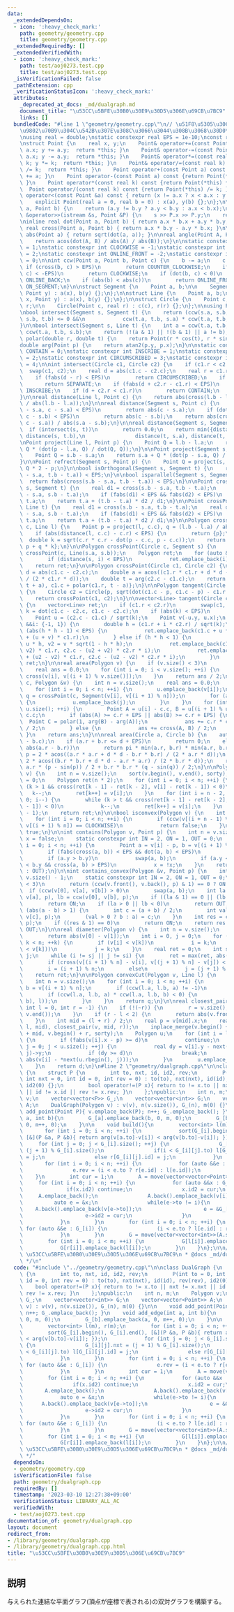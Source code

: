 ```yaml
---
data:
  _extendedDependsOn:
  - icon: ':heavy_check_mark:'
    path: geometry/geometry.cpp
    title: geometry/geometry.cpp
  _extendedRequiredBy: []
  _extendedVerifiedWith:
  - icon: ':heavy_check_mark:'
    path: test/aoj0273.test.cpp
    title: test/aoj0273.test.cpp
  _isVerificationFailed: false
  _pathExtension: cpp
  _verificationStatusIcon: ':heavy_check_mark:'
  attributes:
    _deprecated_at_docs: _md/dualgraph.md
    document_title: "\u53CC\u5BFE\u30B0\u30E9\u30D5\u306E\u69CB\u7BC9"
    links: []
  bundledCode: "#line 1 \"geometry/geometry.cpp\"\n// \u51F8\u5305\u306F\u540C\u3058\
    \u9802\u70B9\u304C\u542B\u307E\u308C\u3066\u3044\u308B\u3068\u30D0\u30B0\u308B\
    \nusing real = double;\nstatic constexpr real EPS = 1e-10;\nconst real pi = acos(-1);\n\
    \nstruct Point {\n    real x, y;\n    Point& operator+=(const Point a) { x +=\
    \ a.x; y += a.y;  return *this; }\n    Point& operator-=(const Point a) { x -=\
    \ a.x; y -= a.y;  return *this; }\n    Point& operator*=(const real k) { x *=\
    \ k; y *= k;  return *this; }\n    Point& operator/=(const real k) { x /= k; y\
    \ /= k;  return *this; }\n    Point operator+(const Point a) const {return Point(*this)\
    \ += a; }\n    Point operator-(const Point a) const {return Point(*this) -= a;\
    \ }\n    Point operator*(const real k) const {return Point(*this) *= k; }\n  \
    \  Point operator/(const real k) const {return Point(*this) /= k; }\n    bool\
    \ operator<(const Point &a) const { return (x != a.x ? x < a.x : y < a.y); }\n\
    \    explicit Point(real a = 0, real b = 0) : x(a), y(b) {};\n};\n\nbool sorty(Point\
    \ a, Point b) {\n    return (a.y != b.y ? a.y < b.y : a.x < b.x);\n}\n\nistream\
    \ &operator>>(istream &s, Point &P) {\n    s >> P.x >> P.y;\n    return s;\n}\n\
    \ninline real dot(Point a, Point b) { return a.x * b.x + a.y * b.y; }\n\ninline\
    \ real cross(Point a, Point b) { return a.x * b.y - a.y * b.x; }\n\ninline real\
    \ abs(Point a) { return sqrt(dot(a, a)); }\n\nreal angle(Point A, Point B) {\n\
    \    return acos(dot(A, B) / abs(A) / abs(B));\n}\n\nstatic constexpr int COUNTER_CLOCKWISE\
    \ = 1;\nstatic constexpr int CLOCKWISE = -1;\nstatic constexpr int ONLINE_BACK\
    \ = 2;\nstatic constexpr int ONLINE_FRONT = -2;\nstatic constexpr int ON_SEGMENT\
    \ = 0;\n\nint ccw(Point a, Point b, Point c) {\n    b -= a;\n    c -= a;\n   \
    \ if (cross(b, c) > EPS)\n        return COUNTER_CLOCKWISE;\n    if (cross(b,\
    \ c) < -EPS)\n        return CLOCKWISE;\n    if (dot(b, c) < 0)\n        return\
    \ ONLINE_BACK;\n    if (abs(b) < abs(c))\n        return ONLINE_FRONT;\n    return\
    \ ON_SEGMENT;\n}\n\nstruct Segment {\n    Point a, b;\n\n    Segment(Point x,\
    \ Point y) : a(x), b(y) {};\n};\n\nstruct Line {\n    Point a, b;\n\n    Line(Point\
    \ x, Point y) : a(x), b(y) {};\n};\n\nstruct Circle {\n    Point c;\n    real\
    \ r;\n\n    Circle(Point c, real r) : c(c), r(r) {};\n};\n\nusing Polygon = vector<Point>;\n\
    \nbool intersect(Segment s, Segment t) {\n    return (ccw(s.a, s.b, t.a) * ccw(s.a,\
    \ s.b, t.b) <= 0 &&\n            ccw(t.a, t.b, s.a) * ccw(t.a, t.b, s.b) <= 0);\n\
    }\n\nbool intersect(Segment s, Line t) {\n    int a = ccw(t.a, t.b, s.a), b =\
    \ ccw(t.a, t.b, s.b);\n    return (!(a & 1) || !(b & 1) || a != b);\n}\n\nPoint\
    \ polar(double r, double t) {\n    return Point(r * cos(t), r * sin(t));\n}\n\n\
    double arg(Point p) {\n    return atan2(p.y, p.x);\n}\n\nstatic constexpr int\
    \ CONTAIN = 0;\nstatic constexpr int INSCRIBE = 1;\nstatic constexpr int INTERSECT\
    \ = 2;\nstatic constexpr int CIRCUMSCRIBED = 3;\nstatic constexpr int SEPARATE\
    \ = 4;\n\nint intersect(Circle c1, Circle c2) {\n    if (c1.r < c2.r)\n      \
    \  swap(c1, c2);\n    real d = abs(c1.c - c2.c);\n    real r = c1.r + c2.r;\n\
    \    if (fabs(d - r) < EPS)\n        return CIRCUMSCRIBED;\n    if (d > r)\n \
    \       return SEPARATE;\n    if (fabs(d + c2.r - c1.r) < EPS)\n        return\
    \ INSCRIBE;\n    if (d + c2.r < c1.r)\n        return CONTAIN;\n    return INTERSECT;\n\
    }\n\nreal distance(Line l, Point c) {\n    return abs(cross(l.b - l.a, c - l.a)\
    \ / abs(l.b - l.a));\n}\n\nreal distance(Segment s, Point c) {\n    if (dot(s.b\
    \ - s.a, c - s.a) < EPS)\n        return abs(c - s.a);\n    if (dot(s.a - s.b,\
    \ c - s.b) < EPS)\n        return abs(c - s.b);\n    return abs(cross(s.b - s.a,\
    \ c - s.a)) / abs(s.a - s.b);\n}\n\nreal distance(Segment s, Segment t) {\n  \
    \  if (intersect(s, t))\n        return 0.0;\n    return min({distance(s, t.a),\
    \ distance(s, t.b),\n                distance(t, s.a), distance(t, s.b)});\n}\n\
    \nPoint project(Line l, Point p) {\n    Point Q = l.b - l.a;\n    return l.a +\
    \ Q * (dot(p - l.a, Q) / dot(Q, Q));\n}\n\nPoint project(Segment s, Point p) {\n\
    \    Point Q = s.b - s.a;\n    return s.a + Q * (dot(p - s.a, Q) / dot(Q, Q));\n\
    }\n\nPoint refrect(Segment s, Point p) {\n    Point Q = project(s, p);\n    return\
    \ Q * 2 - p;\n}\n\nbool isOrthogonal(Segment s, Segment t) {\n    return fabs(dot(s.b\
    \ - s.a, t.b - t.a)) < EPS;\n}\n\nbool isparallel(Segment s, Segment t) {\n  \
    \  return fabs(cross(s.b - s.a, t.b - t.a)) < EPS;\n}\n\nPoint crossPoint(Segment\
    \ s, Segment t) {\n    real d1 = cross(s.b - s.a, t.b - t.a);\n    real d2 = cross(s.b\
    \ - s.a, s.b - t.a);\n    if (fabs(d1) < EPS && fabs(d2) < EPS)\n        return\
    \ t.a;\n    return t.a + (t.b - t.a) * d2 / d1;\n}\n\nPoint crossPoint(Line s,\
    \ Line t) {\n    real d1 = cross(s.b - s.a, t.b - t.a);\n    real d2 = cross(s.b\
    \ - s.a, s.b - t.a);\n    if (fabs(d1) < EPS && fabs(d2) < EPS)\n        return\
    \ t.a;\n    return t.a + (t.b - t.a) * d2 / d1;\n}\n\nPolygon crossPoint(Circle\
    \ c, Line l) {\n    Point p = project(l, c.c), q = (l.b - l.a) / abs(l.b - l.a);\n\
    \    if (abs(distance(l, c.c) - c.r) < EPS) {\n        return {p};\n    }\n  \
    \  double k = sqrt(c.r * c.r - dot(p - c.c, p - c.c));\n    return {p - q * k,\
    \ p + q * k};\n}\n\nPolygon crossPoint(Circle c, Segment s) {\n    auto tmp =\
    \ crossPoint(c, Line(s.a, s.b));\n    Polygon ret;\n    for (auto &&i: tmp) {\n\
    \        if (distance(s, i) < EPS)\n            ret.emplace_back(i);\n    }\n\
    \    return ret;\n}\n\nPolygon crossPoint(Circle c1, Circle c2) {\n    double\
    \ d = abs(c1.c - c2.c);\n    double a = acos((c1.r * c1.r + d * d - c2.r * c2.r)\
    \ / (2 * c1.r * d));\n    double t = arg(c2.c - c1.c);\n    return {c1.c + polar(c1.r,\
    \ t + a), c1.c + polar(c1.r, t - a)};\n}\n\nPolygon tangent(Circle c1, Point p)\
    \ {\n    Circle c2 = Circle(p, sqrt(dot(c1.c - p, c1.c - p) - c1.r * c1.r));\n\
    \    return crossPoint(c1, c2);\n}\n\nvector<Line> tangent(Circle c1, Circle c2)\
    \ {\n    vector<Line> ret;\n    if (c1.r < c2.r)\n        swap(c1, c2);\n    double\
    \ k = dot(c1.c - c2.c, c1.c - c2.c);\n    if (abs(k) < EPS)\n        return {};\n\
    \    Point u = (c2.c - c1.c) / sqrt(k);\n    Point v(-u.y, u.x);\n    for (auto\
    \ &&i: {-1, 1}) {\n        double h = (c1.r + i * c2.r) / sqrt(k);\n        if\
    \ (abs(h * h - 1) < EPS) {\n            ret.emplace_back(c1.c + u * c1.r, c1.c\
    \ + (u + v) * c1.r);\n        } else if (h * h < 1) {\n            Point u2 =\
    \ u * h, v2 = v * sqrt(1 - h * h);\n            ret.emplace_back(c1.c + (u2 +\
    \ v2) * c1.r, c2.c - (u2 + v2) * c2.r * i);\n            ret.emplace_back(c1.c\
    \ + (u2 - v2) * c1.r, c2.c - (u2 - v2) * c2.r * i);\n        }\n    }\n    return\
    \ ret;\n}\n\nreal area(Polygon v) {\n    if (v.size() < 3)\n        return 0.0;\n\
    \    real ans = 0.0;\n    for (int i = 0; i < v.size(); ++i) {\n        ans +=\
    \ cross(v[i], v[(i + 1) % v.size()]);\n    }\n    return ans / 2;\n}\n\nreal area(Circle\
    \ c, Polygon &v) {\n    int n = v.size();\n    real ans = 0.0;\n    Polygon u;\n\
    \    for (int i = 0; i < n; ++i) {\n        u.emplace_back(v[i]);\n        auto\
    \ q = crossPoint(c, Segment(v[i], v[(i + 1) % n]));\n        for (auto &&j: q)\
    \ {\n            u.emplace_back(j);\n        }\n    }\n    for (int i = 0; i <\
    \ u.size(); ++i) {\n        Point A = u[i] - c.c, B = u[(i + 1) % u.size()] -\
    \ c.c;\n        if (abs(A) >= c.r + EPS || abs(B) >= c.r + EPS) {\n          \
    \  Point C = polar(1, arg(B) - arg(A));\n            ans += c.r * c.r * arg(C)\
    \ / 2;\n        } else {\n            ans += cross(A, B) / 2;\n        }\n   \
    \ }\n    return ans;\n}\n\nreal area(Circle a, Circle b) {\n    auto d = abs(a.c\
    \ - b.c);\n    if (a.r + b.r <= d + EPS)\n        return 0;\n    else if (d <=\
    \ abs(a.r - b.r))\n        return pi * min(a.r, b.r) * min(a.r, b.r);\n    real\
    \ p = 2 * acos((a.r * a.r + d * d - b.r * b.r) / (2 * a.r * d));\n    real q =\
    \ 2 * acos((b.r * b.r + d * d - a.r * a.r) / (2 * b.r * d));\n    return a.r *\
    \ a.r * (p - sin(p)) / 2 + b.r * b.r * (q - sin(q)) / 2;\n}\n\nPolygon convex_hull(Polygon\
    \ v) {\n    int n = v.size();\n    sort(v.begin(), v.end(), sorty);\n    int k\
    \ = 0;\n    Polygon ret(n * 2);\n    for (int i = 0; i < n; ++i) {\n        while\
    \ (k > 1 && cross(ret[k - 1] - ret[k - 2], v[i] - ret[k - 1]) < 0)\n         \
    \   k--;\n        ret[k++] = v[i];\n    }\n    for (int i = n - 2, t = k; i >=\
    \ 0; i--) {\n        while (k > t && cross(ret[k - 1] - ret[k - 2], v[i] - ret[k\
    \ - 1]) < 0)\n            k--;\n        ret[k++] = v[i];\n    }\n    ret.resize(k\
    \ - 1);\n    return ret;\n}\n\nbool isconvex(Polygon v) {\n    int n = v.size();\n\
    \    for (int i = 0; i < n; ++i) {\n        if (ccw(v[(i + n - 1) % n], v[i],\
    \ v[(i + 1) % n]) == CLOCKWISE)\n            return false;\n    }\n    return\
    \ true;\n}\n\nint contains(Polygon v, Point p) {\n    int n = v.size();\n    bool\
    \ x = false;\n    static constexpr int IN = 2, ON = 1, OUT = 0;\n    for (int\
    \ i = 0; i < n; ++i) {\n        Point a = v[i] - p, b = v[(i + 1) % n] - p;\n\
    \        if (fabs(cross(a, b)) < EPS && dot(a, b) < EPS)\n            return ON;\n\
    \        if (a.y > b.y)\n            swap(a, b);\n        if (a.y < EPS && EPS\
    \ < b.y && cross(a, b) > EPS)\n            x = !x;\n    }\n    return (x ? IN\
    \ : OUT);\n}\n\nint contains_convex(Polygon &v, Point p) {\n    int a = 1, b =\
    \ v.size() - 1;\n    static constexpr int IN = 2, ON = 1, OUT = 0;\n    if (v.size()\
    \ < 3)\n        return (ccw(v.front(), v.back(), p) & 1) == 0 ? ON : OUT;\n  \
    \  if (ccw(v[0], v[a], v[b]) > 0)\n        swap(a, b);\n    int la = ccw(v[0],\
    \ v[a], p), lb = ccw(v[0], v[b], p);\n    if ((la & 1) == 0 || (lb & 1) == 0)\n\
    \        return ON;\n    if (la > 0 || lb < 0)\n        return OUT;\n    while\
    \ (abs(a - b) > 1) {\n        int c = (a + b) / 2;\n        int val = ccw(v[0],\
    \ v[c], p);\n        (val > 0 ? b : a) = c;\n    }\n    int res = ccw(v[a], v[b],\
    \ p);\n    if ((res & 1) == 0)\n        return ON;\n    return res < 0 ? IN :\
    \ OUT;\n}\n\nreal diameter(Polygon v) {\n    int n = v.size();\n    if (n == 2)\n\
    \        return abs(v[0] - v[1]);\n    int i = 0, j = 0;\n    for (int k = 0;\
    \ k < n; ++k) {\n        if (v[i] < v[k])\n            i = k;\n        if (!(v[j]\
    \ < v[k]))\n            j = k;\n    }\n    real ret = 0;\n    int si = i, sj =\
    \ j;\n    while (i != sj || j != si) {\n        ret = max(ret, abs(v[i] - v[j]));\n\
    \        if (cross(v[(i + 1) % n] - v[i], v[(j + 1) % n] - v[j]) < 0.0)\n    \
    \        i = (i + 1) % n;\n        else\n            j = (j + 1) % n;\n    }\n\
    \    return ret;\n}\n\nPolygon convexCut(Polygon v, Line l) {\n    Polygon q;\n\
    \    int n = v.size();\n    for (int i = 0; i < n; ++i) {\n        Point a = v[i],\
    \ b = v[(i + 1) % n];\n        if (ccw(l.a, l.b, a) != -1)\n            q.push_back(a);\n\
    \        if (ccw(l.a, l.b, a) * ccw(l.a, l.b, b) < 0) {\n            q.push_back(crossPoint(Line(a,\
    \ b), l));\n        }\n    }\n    return q;\n}\n\nreal closest_pair(Polygon &v,\
    \ int l = 0, int r = -1) {\n    if (!(~r)) {\n        r = v.size();\n        sort(v.begin(),\
    \ v.end());\n    }\n    if (r - l < 2) {\n        return abs(v.front() - v.back());\n\
    \    }\n    int mid = (l + r) / 2;\n    real p = v[mid].x;\n    real d = min(closest_pair(v,\
    \ l, mid), closest_pair(v, mid, r));\n    inplace_merge(v.begin() + l, v.begin()\
    \ + mid, v.begin() + r, sorty);\n    Polygon u;\n    for (int i = l; i < r; ++i)\
    \ {\n        if (fabs(v[i].x - p) >= d)\n            continue;\n        for (int\
    \ j = 0; j < u.size(); ++j) {\n            real dy = v[i].y - next(u.rbegin(),\
    \ j)->y;\n            if (dy >= d)\n                break;\n            d = min(d,\
    \ abs(v[i] - *next(u.rbegin(), j)));\n        }\n        u.emplace_back(v[i]);\n\
    \    }\n    return d;\n}\n#line 2 \"geometry/dualgraph.cpp\"\n\nclass DualGraph\
    \ {\n    struct P {\n        int to, nxt, id, id2, rev;\n        P(int to = 0,\
    \ int nxt = 0, int id = 0, int rev = 0) : to(to), nxt(nxt), id(id), rev(rev),\
    \ id2(0) {};\n        bool operator!=(P x){ return to != x.to || nxt != x.nxt\
    \ || id != x.id || rev != x.rev; }\n    };\npublic:\n    int n, m;\n    Polygon\
    \ v;\n    vector<vector<P>> G_;\n    vector<vector<int>> G;\n    vector<vector<Point>>\
    \ A;\n    DualGraph(Polygon v) : v(v), n(v.size()), G_(n), m(0) {}\n\n    void\
    \ add_point(Point P){ v.emplace_back(P); n++; G_.emplace_back(); }\n    void add_edge(int\
    \ a, int b){\n        G_[a].emplace_back(b, 0, m, 0);\n        G_[b].emplace_back(a,\
    \ 0, m++, 0);\n    }\n\n    void build(){\n        vector<int> l(m), r(m);\n \
    \       for (int i = 0; i < n; ++i) {\n            sort(G_[i].begin(), G_[i].end(),\
    \ [&](P &a, P &b){ return arg(v[a.to]-v[i]) < arg(v[b.to]-v[i]); });\n       \
    \     for (int j = 0; j < G_[i].size(); ++j) {\n                G_[i][j].nxt =\
    \ (j + 1) % G_[i].size();\n                if(i < G_[i][j].to) l[G_[i][j].id]\
    \ = j;\n                else r[G_[i][j].id] = j;\n            }\n        }\n \
    \       for (int i = 0; i < n; ++i) {\n            for (auto &&e : G_[i]) {\n\
    \                e.rev = (i < e.to ? r[e.id] : l[e.id]);\n            }\n    \
    \    }\n        int cur = 1;\n        A = move(vector<vector<Point>>());\n   \
    \     for (int i = 0; i < n; ++i) {\n            for (auto &&x : G_[i]) {\n  \
    \              if(x.id2) continue;\n                x.id2 = cur;\n           \
    \     A.emplace_back();\n                A.back().emplace_back(v[i]);\n      \
    \          auto e = &x;\n                while(e->to != i){\n                \
    \    A.back().emplace_back(v[e->to]);\n                    e = &G_[e->to][G_[e->to][e->rev].nxt];\n\
    \                    e->id2 = cur;\n                }\n                cur++;\n\
    \            }\n        }\n        for (int i = 0; i < n; ++i) {\n           \
    \ for (auto &&e : G_[i]) {\n                (i < e.to ? l[e.id] : r[e.id]) = e.id2-1;\n\
    \            }\n        }\n        G = move(vector<vector<int>>(A.size()));\n\
    \        for (int i = 0; i < m; ++i) {\n            G[l[i]].emplace_back(r[i]);\n\
    \            G[r[i]].emplace_back(l[i]);\n        }\n    }\n};\n\n/**\n * @brief\
    \ \u53CC\u5BFE\u30B0\u30E9\u30D5\u306E\u69CB\u7BC9\n * @docs _md/dualgraph.md\n\
    \ */\n"
  code: "#include \"../geometry/geometry.cpp\"\n\nclass DualGraph {\n    struct P\
    \ {\n        int to, nxt, id, id2, rev;\n        P(int to = 0, int nxt = 0, int\
    \ id = 0, int rev = 0) : to(to), nxt(nxt), id(id), rev(rev), id2(0) {};\n    \
    \    bool operator!=(P x){ return to != x.to || nxt != x.nxt || id != x.id ||\
    \ rev != x.rev; }\n    };\npublic:\n    int n, m;\n    Polygon v;\n    vector<vector<P>>\
    \ G_;\n    vector<vector<int>> G;\n    vector<vector<Point>> A;\n    DualGraph(Polygon\
    \ v) : v(v), n(v.size()), G_(n), m(0) {}\n\n    void add_point(Point P){ v.emplace_back(P);\
    \ n++; G_.emplace_back(); }\n    void add_edge(int a, int b){\n        G_[a].emplace_back(b,\
    \ 0, m, 0);\n        G_[b].emplace_back(a, 0, m++, 0);\n    }\n\n    void build(){\n\
    \        vector<int> l(m), r(m);\n        for (int i = 0; i < n; ++i) {\n    \
    \        sort(G_[i].begin(), G_[i].end(), [&](P &a, P &b){ return arg(v[a.to]-v[i])\
    \ < arg(v[b.to]-v[i]); });\n            for (int j = 0; j < G_[i].size(); ++j)\
    \ {\n                G_[i][j].nxt = (j + 1) % G_[i].size();\n                if(i\
    \ < G_[i][j].to) l[G_[i][j].id] = j;\n                else r[G_[i][j].id] = j;\n\
    \            }\n        }\n        for (int i = 0; i < n; ++i) {\n           \
    \ for (auto &&e : G_[i]) {\n                e.rev = (i < e.to ? r[e.id] : l[e.id]);\n\
    \            }\n        }\n        int cur = 1;\n        A = move(vector<vector<Point>>());\n\
    \        for (int i = 0; i < n; ++i) {\n            for (auto &&x : G_[i]) {\n\
    \                if(x.id2) continue;\n                x.id2 = cur;\n         \
    \       A.emplace_back();\n                A.back().emplace_back(v[i]);\n    \
    \            auto e = &x;\n                while(e->to != i){\n              \
    \      A.back().emplace_back(v[e->to]);\n                    e = &G_[e->to][G_[e->to][e->rev].nxt];\n\
    \                    e->id2 = cur;\n                }\n                cur++;\n\
    \            }\n        }\n        for (int i = 0; i < n; ++i) {\n           \
    \ for (auto &&e : G_[i]) {\n                (i < e.to ? l[e.id] : r[e.id]) = e.id2-1;\n\
    \            }\n        }\n        G = move(vector<vector<int>>(A.size()));\n\
    \        for (int i = 0; i < m; ++i) {\n            G[l[i]].emplace_back(r[i]);\n\
    \            G[r[i]].emplace_back(l[i]);\n        }\n    }\n};\n\n/**\n * @brief\
    \ \u53CC\u5BFE\u30B0\u30E9\u30D5\u306E\u69CB\u7BC9\n * @docs _md/dualgraph.md\n\
    \ */"
  dependsOn:
  - geometry/geometry.cpp
  isVerificationFile: false
  path: geometry/dualgraph.cpp
  requiredBy: []
  timestamp: '2023-03-10 12:27:38+09:00'
  verificationStatus: LIBRARY_ALL_AC
  verifiedWith:
  - test/aoj0273.test.cpp
documentation_of: geometry/dualgraph.cpp
layout: document
redirect_from:
- /library/geometry/dualgraph.cpp
- /library/geometry/dualgraph.cpp.html
title: "\u53CC\u5BFE\u30B0\u30E9\u30D5\u306E\u69CB\u7BC9"
---
```

## 説明
与えられた連結な平面グラフ(頂点が座標で表される)の双対グラフを構築する。